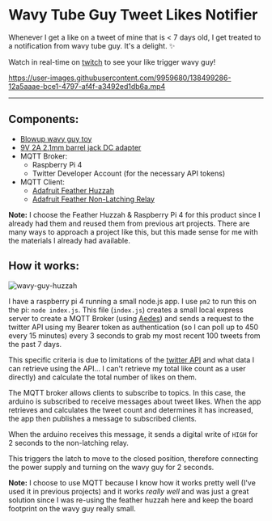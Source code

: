 # Wavy Tube Guy Tweet Likes Notifier

Whenever I get a like on a tweet of mine that is < 7 days old, I get treated to a notification from wavy tube guy. It's a delight. ✨

Watch in real-time on [twitch](https://twitch.tv/stephaniecodes) to see your like trigger wavy guy! 




https://user-images.githubusercontent.com/9959680/138499286-12a5aaae-bce1-4797-af4f-a3492ed1db6a.mp4



----

## Components:
- [Blowup wavy guy toy](https://www.amazon.de/dp/0762462876)
- [9V 2A 2.1mm barrel jack DC adapter](https://www.amazon.de/dp/B07NSMYZXS)
- MQTT Broker:
  - Raspberry Pi 4
  - Twitter Developer Account (for the necessary API tokens)
- MQTT Client:
  - [Adafruit Feather Huzzah](https://www.adafruit.com/product/2821)
  - [Adafruit Feather Non-Latching Relay](https://www.adafruit.com/product/2895)

**Note:** I choose the Feather Huzzah & Raspberry Pi 4 for this product since I already had them and reused them from previous art projects. There are many ways to approach a project like this, but this made sense for me with the materials I already had available.


## How it works:

![wavy-guy-huzzah](https://user-images.githubusercontent.com/9959680/138496337-ffde8cdf-fbd3-4d50-8150-1eb3c2a0361a.png)

I have a raspberry pi 4 running a small node.js app. I use `pm2` to run this on the pi: `node index.js`. This file (`index.js`) creates a small local express server to create a MQTT Broker (using [Aedes](https://github.com/moscajs/aedes)) and sends a request to the twitter API using my Bearer token as authentication (so I can poll up to 450 every 15 minutes) every 3 seconds to grab my most recent 100 tweets from the past 7 days. 

This specific criteria is due to limitations of the [twitter API](https://developer.twitter.com/en/docs/twitter-api/v1/tweets/search/api-reference/get-search-tweets) and what data I can retrieve using the API... I can't retrieve my total like count as a user directly) and calculate the total number of likes on them.

The MQTT broker allows clients to subscribe to topics. In this case, the arduino is subscribed to receive messages about tweet likes. When the app retrieves and calculates the tweet count and determines it has increased, the app then publishes a message to subscribed clients. 

When the arduino receives this message, it sends a digital write of `HIGH` for 2 seconds to the non-latching relay. 

This triggers the latch to move to the closed position, therefore connecting the power supply and turning on the wavy guy for 2 seconds.

**Note:** I choose to use MQTT because I know how it works pretty well (I've used it in previous projects) and it works *really well* and was just a great solution since I was re-using the feather huzzah here and keep the board footprint on the wavy guy really small.
